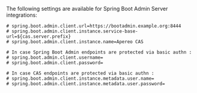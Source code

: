 The following settings are available for Spring Boot Admin Server integrations:

```properties
# spring.boot.admin.client.url=https://bootadmin.example.org:8444
# spring.boot.admin.client.instance.service-base-url=${cas.server.prefix}
# spring.boot.admin.client.instance.name=Apereo CAS

# In case Spring Boot Admin endpoints are protected via basic authn :
# spring.boot.admin.client.username=
# spring.boot.admin.client.password=

# In case CAS endpoints are protected via basic authn :
# spring.boot.admin.client.instance.metadata.user.name=
# spring.boot.admin.client.instance.metadata.user.password=
```
